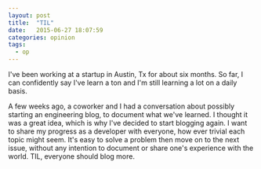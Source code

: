 ```yaml
---
layout: post
title:  "TIL"
date:   2015-06-27 18:07:59
categories: opinion
tags:
  - op
---
```


I've been working at a startup in Austin, Tx for about six months. So far, I can confidently say I've learn a ton and I'm still learning a lot on a daily basis.

A few weeks ago, a coworker and I had a conversation about possibly starting an engineering blog, to document what we've learned. I thought it was a great idea, which is why I've decided to start blogging again. I want to share my progress as a developer with everyone, how ever trivial each topic might seem. It's easy to solve a problem then move on to the next issue, without any intention to document or share one's experience with the world. TIL, everyone should blog more.

